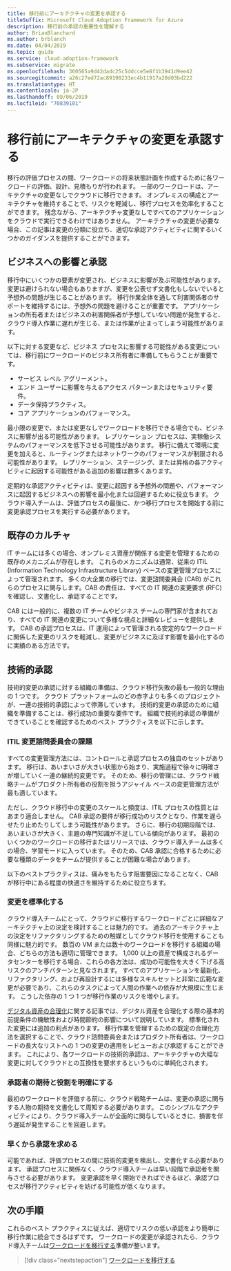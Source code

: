 ```yaml
---
title: 移行前にアーキテクチャの変更を承認する
titleSuffix: Microsoft Cloud Adoption Framework for Azure
description: 移行前の承認の重要性を理解する
author: BrianBlanchard
ms.author: brblanch
ms.date: 04/04/2019
ms.topic: guide
ms.service: cloud-adoption-framework
ms.subservice: migrate
ms.openlocfilehash: 360565a9d42dadc25c5ddcce5e8f1b3941d9ee42
ms.sourcegitcommit: a26c27ed72ac89198231ec4b11917a20d03bd222
ms.translationtype: HT
ms.contentlocale: ja-JP
ms.lasthandoff: 09/06/2019
ms.locfileid: "70839101"
---
```

# <a name="approve-architecture-changes-before-migration"></a>移行前にアーキテクチャの変更を承認する

移行の評価プロセスの間、ワークロードの将来状態計画を作成するために各ワークロードの評価、設計、見積もりが行われます。 一部のワークロードは、アーキテクチャの変更なしでクラウドに移行できます。 オンプレミスの構成とアーキテクチャを維持することで、リスクを軽減し、移行プロセスを効率化することができます。 残念ながら、アーキテクチャ変更なしですべてのアプリケーションをクラウドで実行できるわけではありません。 アーキテクチャの変更が必要な場合、この記事は変更の分類に役立ち、適切な承認アクティビティに関するいくつかのガイダンスを提供することができます。

## <a name="business-impact-and-approval"></a>ビジネスへの影響と承認

移行中にいくつかの要素が変更され、ビジネスに影響が及ぶ可能性があります。 変更は避けられない場合もありますが、変更を公表せず文書化もしないでいると予想外の問題が生じることがあります。 移行作業全体を通して利害関係者のサポートを維持するには、予想外の問題を避けることが重要です。 アプリケーションの所有者またはビジネスの利害関係者が予想していない問題が発生すると、クラウド導入作業に遅れが生じる、または作業が止まってしまう可能性があります。

以下に対する変更など、ビジネス プロセスに影響する可能性がある変更については、移行前にワークロードのビジネス所有者に準備してもらうことが重要です。

- サービス レベル アグリーメント。
- エンド ユーザーに影響を与えるアクセス パターンまたはセキュリティ要件。
- データ保持プラクティス。
- コア アプリケーションのパフォーマンス。

最小限の変更で、または変更なしでワークロードを移行できる場合でも、ビジネスに影響が出る可能性があります。 レプリケーション プロセスは、実稼働システムのパフォーマンスを低下させる可能性があります。 移行に備えて環境に変更を加えると、ルーティングまたはネットワークのパフォーマンスが制限される可能性があります。 レプリケーション、ステージング、または昇格の各アクティビティに起因する可能性がある追加の影響は数多くあります。

定期的な承認アクティビティは、変更に起因する予想外の問題や、パフォーマンスに起因するビジネスへの影響を最小化または回避するために役立ちます。 クラウド導入チームは、評価プロセスの最後に、かつ移行プロセスを開始する前に変更承認プロセスを実行する必要があります。

## <a name="existing-culture"></a>既存のカルチャ

IT チームには多くの場合、オンプレミス資産が関係する変更を管理するための既存のメカニズムが存在します。 これらのメカニズムは通常、従来の ITIL (Information Technology Infrastructure Library) ベースの変更管理プロセスによって管理されます。 多くの大企業の移行では、変更諮問委員会 (CAB) がこれらのプロセスに関与します。CAB の責任は、すべての IT 関連の変更要求 (RFC) を確認し、文書化し、承認することです。

CAB には一般的に、複数の IT チームやビジネス チームの専門家が含まれており、すべての IT 関連の変更について多様な視点と詳細なレビューを提供します。 CAB の承認プロセスは、IT 運用によって管理される安定的なワークロードに関係した変更のリスクを軽減し、変更がビジネスに及ぼす影響を最小化するのに実績のある方法です。

## <a name="technical-approval"></a>技術的承認

技術的変更の承認に対する組織の準備は、クラウド移行失敗の最も一般的な理由の 1 つです。 クラウド プラットフォームのどの赤字よりも多くのプロジェクトが、一連の技術的承認によって停滞しています。 技術的変更の承認のために組織を準備することは、移行成功の重要な要件です。 組織で技術的承認の準備ができていることを確認するためのベスト プラクティスを以下に示します。

### <a name="itil-change-advisory-board-challenges"></a>ITIL 変更諮問委員会の課題

すべての変更管理方法には、コントロールと承認プロセスの独自のセットがあります。 移行は、あいまいさが大きい状態から始まり、実施過程で徐々に明確さが増していく一連の継続的変更です。 そのため、移行の管理には、クラウド戦略チームがプロダクト所有者の役割を担うアジャイル ベースの変更管理方法が最も適しています。

ただし、クラウド移行中の変更のスケールと頻度は、ITIL プロセスの性質とはあまり適合しません。 CAB 承認の要件が移行成功のリスクとなり、作業を遅らせたり止めたりしてしまう可能性があります。 さらに、移行の初期段階では、あいまいさが大きく、主題の専門知識が不足している傾向があります。 最初のいくつかのワークロードの移行またはリリースでは、クラウド導入チームは多くの場合、学習モードに入っています。 そのため、CAB 承認に合格するために必要な種類のデータをチームが提供することが困難な場合があります。

以下のベストプラクティスは、痛みをもたらす阻害要因になることなく、CAB が移行中にある程度の快適さを維持するために役立ちます。

### <a name="standardize-change"></a>変更を標準化する

クラウド導入チームにとって、クラウドに移行するワークロードごとに詳細なアーキテクチャ上の決定を検討することは魅力的です。 過去のアーキテクチャ上の決定をリファクタリングするための触媒としてクラウド移行を使用することも同様に魅力的です。 数百の VM または数十のワークロードを移行する組織の場合、どちらの方法も適切に管理できます。 1,000 以上の資産で構成されるデータセンターを移行する場合、これらの各方法は、成功の可能性を大きく下げる高リスクのアンチパターンと見なされます。 すべてのアプリケーションを最新化、リファクタリング、および再設計するには多様なスキルセットと非常に広範な変更が必要であり、これらのタスクによって人間の作業への依存が大規模に生じます。 こうした依存の 1 つ 1 つが移行作業のリスクを増やします。

[デジタル資産の合理化](../../../digital-estate/rationalize.md)に関する記事では、デジタル資産を合理化する際の基本的前提条件の機敏性および時間節約の影響について説明しています。 標準化された変更には追加の利点があります。 移行作業を管理するための既定の合理化方法を選択することで、クラウド諮問委員会またはプロダクト所有者は、ワークロードの長大なリストへの 1 つの変更の適用をレビューおよび承認することができます。 これにより、各ワークロードの技術的承認は、アーキテクチャの大幅な変更に対してクラウドとの互換性を要求するというものに単純化されます。

### <a name="clarify-expectations-and-roles-of-approvers"></a>承認者の期待と役割を明確にする

最初のワークロードを評価する前に、クラウド戦略チームは、変更の承認に関与する人物の期待を文書化して周知する必要があります。 このシンプルなアクティビティにより、クラウド導入チームが全面的に関与しているときに、損害を伴う遅延が発生することを回避します。

### <a name="seek-approval-early"></a>早くから承認を求める

可能であれば、評価プロセスの間に技術的変更を検出し、文書化する必要があります。 承認プロセスに関係なく、クラウド導入チームは早い段階で承認者を関与させる必要があります。 変更承認を早く開始できればできるほど、承認プロセスが移行アクティビティを妨げる可能性が低くなります。

## <a name="next-steps"></a>次の手順

これらのベスト プラクティスに従えば、適切でリスクの低い承認をより簡単に移行作業に統合できるはずです。 ワークロードの変更が承認されたら、クラウド導入チームは[ワークロードを移行する](../migrate/index.md)準備が整います。

> [!div class="nextstepaction"]
> [ワークロードを移行する](../migrate/index.md)
